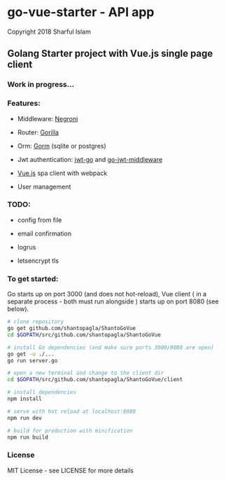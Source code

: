 # go-vue-starter - API app

Copyright 2018 Sharful Islam

## Golang Starter project with Vue.js single page client

### Work in progress...

### Features:
- Middleware: [Negroni](https://github.com/urfave/negroni)

- Router: [Gorilla](https://github.com/gorilla/mux)

- Orm: [Gorm](https://github.com/jinzhu/gorm) (sqlite or postgres)

- Jwt authentication: [jwt-go](https://github.com/dgrijalva/jwt-go) and [go-jwt-middleware](https://github.com/auth0/go-jwt-middleware)

- [Vue.js](https://vuejs.org/) spa client with webpack

- User management

### TODO:
- config from file

- email confirmation

- logrus

- letsencrypt tls

### To get started:
Go starts up on port 3000 (and does not hot-reload), Vue client ( in a separate process - both must run alongside ) starts up on port 8080 (see below).  
``` bash
# clone repository
go get github.com/shantopagla/ShantoGoVue
cd $GOPATH/src/github.com/shantopagla/ShantoGoVue

# install Go dependencies (and make sure ports 3000/8080 are open)
go get -u ./... 
go run server.go

# open a new terminal and change to the client dir
cd $GOPATH/src/github.com/shantopagla/ShantoGoVue/client

# install dependencies
npm install

# serve with hot reload at localhost:8080
npm run dev

# build for production with minification
npm run build
```

### License

MIT License  - see LICENSE for more details
